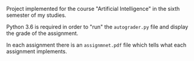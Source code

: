 Project implemented for the course "Artificial Intelligence" in the sixth semester of my studies.

Python 3.6 is required in order to "run" the `autograder.py` file and display the grade of the assignment. 

In each assignment there is an `assignmnet.pdf` file which tells what each assignment implements.
